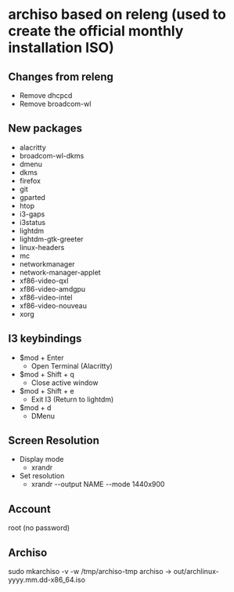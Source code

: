 # archiso based on releng (used to create the official monthly installation ISO)

## Changes from releng

- Remove dhcpcd
- Remove broadcom-wl

## New packages

- alacritty
- broadcom-wl-dkms
- dmenu
- dkms
- firefox
- git
- gparted
- htop
- i3-gaps
- i3status
- lightdm
- lightdm-gtk-greeter
- linux-headers
- mc
- networkmanager
- network-manager-applet
- xf86-video-qxl
- xf86-video-amdgpu
- xf86-video-intel
- xf86-video-nouveau
- xorg

## I3 keybindings

- $mod + Enter  
  - Open Terminal (Alacritty)
- $mod + Shift + q        
  - Close active window
- $mod + Shift + e        
  - Exit I3 (Return to lightdm)
- $mod + d        
  - DMenu
  
## Screen Resolution

  - Display mode
    - xrandr
  - Set resolution
    - xrandr --output NAME --mode 1440x900

## Account 

root (no password)
  
## Archiso
  
  sudo mkarchiso -v -w /tmp/archiso-tmp archiso 
    -> out/archlinux-yyyy.mm.dd-x86_64.iso
  
  
